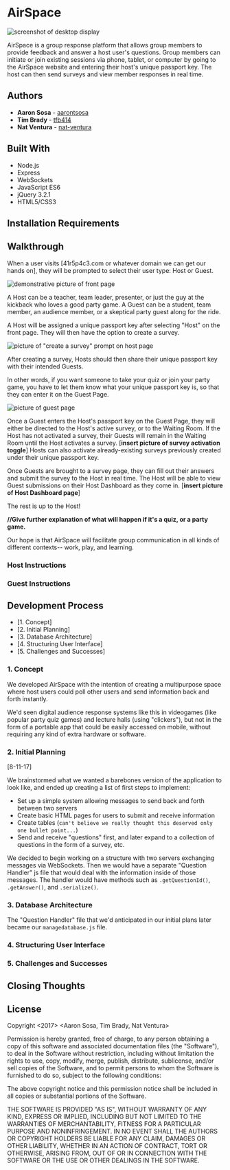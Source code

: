 # AirSpace

![screenshot of desktop display](readme-materials/frontpage.png)

AirSpace is a group response platform that allows group members to provide feedback and answer a host user's questions.
Group members can initiate or join existing sessions via phone, tablet, or computer by going to the AirSpace website and
entering their host's unique passport key. The host can then send surveys and view member responses in real time.

## Authors

* **Aaron Sosa** - [aarontsosa](https://github.com/aarontsosa)
* **Tim Brady** - [tfb414](https://github.com/tfb414)
* **Nat Ventura** - [nat-ventura](https://github.com/nat-ventura)

## Built With

* Node.js
* Express
* WebSockets
* JavaScript ES6
* jQuery 3.2.1
* HTML5/CSS3

## Installation Requirements

## Walkthrough

When a user visits [41r5p4c3.com or whatever domain we can get our hands on], they will be prompted to select their user type: Host or Guest.

![demonstrative picture of front page](readme-materials/host-guest.png)

A Host can be a teacher, team leader, presenter, or just the guy at the kickback who loves a good party game.
A Guest can be a student, team member, an audience member, or a skeptical party guest along for the ride.

A Host will be assigned a unique passport key after selecting "Host" on the front page. They will then have the option to create a survey.

![picture of "create a survey" prompt on host page](readme-materials/hostpage.png)

After creating a survey, Hosts should then share their unique passport key with their intended Guests.

In other words, if you want someone to take your quiz or join your party game, you have to let them know what your unique passport key is, so that they can enter it on the Guest Page.

![picture of guest page](readme-materials/guestpage.png)

Once a Guest enters the Host's passport key on the Guest Page, they will either be directed to the Host's active survey, or to the
Waiting Room. If the Host has not activated a survey, their Guests will remain in the Waiting Room until the Host activates a survey.
[**insert picture of survey activation toggle**]
Hosts can also activate already-existing surveys previously created under their unique passport key.

Once Guests are brought to a survey page, they can fill out their answers and submit the survey to the Host in real time.
The Host will be able to view Guest submissions on their Host Dashboard as they come in.
[**insert picture of Host Dashboard page**]

The rest is up to the Host!

**//Give further explanation of what will happen if it's a quiz, or a party game.**

Our hope is that AirSpace will facilitate group communication in all kinds of different contexts--
work, play, and learning.

### Host Instructions

### Guest Instructions

## Development Process
* [1. Concept]
* [2. Initial Planning]
* [3. Database Architecture]
* [4. Structuring User Interface]
* [5. Challenges and Successes]

### 1. Concept

We developed AirSpace with the intention of creating a multipurpose space where host users could poll other users and send information
back and forth instantly.

We'd seen digital audience response systems like this in videogames (like popular party quiz games) and lecture halls (using "clickers"), but not in the form of a portable app that could be easily accessed on mobile, without requiring any kind of extra hardware or software.

### 2. Initial Planning

[8-11-17]

We brainstormed what we wanted a barebones version of the application to look like, and ended up creating a list of first steps to implement:

* Set up a simple system allowing messages to send back and forth between two servers
* Create basic HTML pages for users to submit and receive information
* Create tables (`can't believe we really thought this deserved only one bullet point...`)
* Send and receive "questions" first, and later expand to a collection of questions in the form of a survey, etc.

We decided to begin working on a structure with two servers exchanging messages via WebSockets. Then we would have a separate "Question Handler" js file that would deal with the information inside of those messages. The handler would have methods such as `.getQuestionId()`, `.getAnswer()`, and `.serialize()`.

### 3. Database Architecture

The "Question Handler" file that we'd anticipated in our initial plans later became our `managedatabase.js` file.

### 4. Structuring User Interface

### 5. Challenges and Successes

## Closing Thoughts

## License 
Copyright <2017> <Aaron Sosa, Tim Brady, Nat Ventura>

Permission is hereby granted, free of charge, to any person obtaining a copy of this software and associated documentation files (the "Software"), to deal in the Software without restriction, including without limitation the rights to use, copy, modify, merge, publish, distribute, sublicense, and/or sell copies of the Software, and to permit persons to whom the Software is furnished to do so, subject to the following conditions:

The above copyright notice and this permission notice shall be included in all copies or substantial portions of the Software.

THE SOFTWARE IS PROVIDED "AS IS", WITHOUT WARRANTY OF ANY KIND, EXPRESS OR IMPLIED, INCLUDING BUT NOT LIMITED TO THE WARRANTIES OF MERCHANTABILITY, FITNESS FOR A PARTICULAR PURPOSE AND NONINFRINGEMENT. IN NO EVENT SHALL THE AUTHORS OR COPYRIGHT HOLDERS BE LIABLE FOR ANY CLAIM, DAMAGES OR OTHER LIABILITY, WHETHER IN AN ACTION OF CONTRACT, TORT OR OTHERWISE, ARISING FROM, OUT OF OR IN CONNECTION WITH THE SOFTWARE OR THE USE OR OTHER DEALINGS IN THE SOFTWARE.
